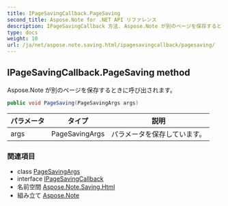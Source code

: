 ```yaml
---
title: IPageSavingCallback.PageSaving
second_title: Aspose.Note for .NET API リファレンス
description: IPageSavingCallback 方法. Aspose.Note が別のページを保存するときに呼び出されます
type: docs
weight: 10
url: /ja/net/aspose.note.saving.html/ipagesavingcallback/pagesaving/
---
```

## IPageSavingCallback.PageSaving method

Aspose.Note が別のページを保存するときに呼び出されます。

```csharp
public void PageSaving(PageSavingArgs args)
```

| パラメータ | タイプ | 説明 |
| --- | --- | --- |
| args | PageSavingArgs | パラメータを保存しています。 |

### 関連項目

* class [PageSavingArgs](../../pagesavingargs/)
* interface [IPageSavingCallback](../)
* 名前空間 [Aspose.Note.Saving.Html](../../ipagesavingcallback/)
* 組み立て [Aspose.Note](../../../)


